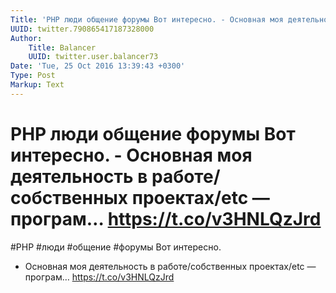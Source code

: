 ```yaml
---
Title: 'PHP люди общение форумы Вот интересно. - Основная моя деятельность в работе/собственных проектах/etc — програм… https://t.co/v3HNLQzJrd'
UUID: twitter.790865417187328000
Author:
    Title: Balancer
    UUID: twitter.user.balancer73
Date: 'Tue, 25 Oct 2016 13:39:43 +0300'
Type: Post
Markup: Text
---
```


# PHP люди общение форумы Вот интересно. - Основная моя деятельность в работе/собственных проектах/etc — програм… https://t.co/v3HNLQzJrd

#PHP #люди #общение #форумы Вот интересно.
- Основная моя деятельность в работе/собственных
проектах/etc — програм… https://t.co/v3HNLQzJrd
